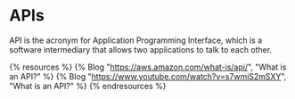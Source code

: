 # APIs

API is the acronym for Application Programming Interface, which is a software intermediary that allows two applications to talk to each other.

{% resources %}
  {% Blog "https://aws.amazon.com/what-is/api/", "What is an API?" %}
  {% Blog "https://www.youtube.com/watch?v=s7wmiS2mSXY", "What is an API?" %}
{% endresources %}
